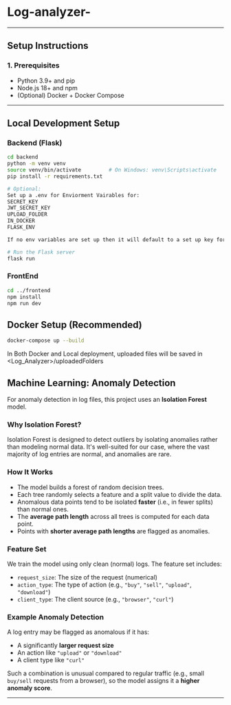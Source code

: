# Log-analyzer-

---

## Setup Instructions

### 1. Prerequisites

- Python 3.9+ and pip
- Node.js 18+ and npm
- (Optional) Docker + Docker Compose

---

## Local Development Setup

### Backend (Flask)

```bash
cd backend
python -m venv venv
source venv/bin/activate         # On Windows: venv\Scripts\activate
pip install -r requirements.txt

# Optional:
Set up a .env for Enviorment Vairables for:
SECRET_KEY
JWT_SECRET_KEY
UPLOAD_FOLDER
IN_DOCKER
FLASK_ENV

If no env variables are set up then it will default to a set up key for needed keys

# Run the Flask server
flask run

```

### FrontEnd
```bash
cd ../frontend
npm install
npm run dev
```

## Docker Setup (Recommended)

```bash
docker-compose up --build
```

In Both Docker and Local deployment, uploaded files will be saved in <Log_Analyzer>/uploadedFolders


## Machine Learning: Anomaly Detection

For anomaly detection in log files, this project uses an **Isolation Forest** model.

### Why Isolation Forest?

Isolation Forest is designed to detect outliers by isolating anomalies rather than modeling normal data. It's well-suited for our case, where the vast majority of log entries are normal, and anomalies are rare.

### How It Works

- The model builds a forest of random decision trees.
- Each tree randomly selects a feature and a split value to divide the data.
- Anomalous data points tend to be isolated **faster** (i.e., in fewer splits) than normal ones.
- The **average path length** across all trees is computed for each data point.
- Points with **shorter average path lengths** are flagged as anomalies.

### Feature Set

We train the model using only clean (normal) logs. The feature set includes:

- `request_size`: The size of the request (numerical)
- `action_type`: The type of action (e.g., `"buy"`, `"sell"`, `"upload"`, `"download"`)
- `client_type`: The client source (e.g., `"browser"`, `"curl"`)

### Example Anomaly Detection

A log entry may be flagged as anomalous if it has:

- A significantly **larger request size**
- An action like `"upload"` or `"download"`
- A client type like `"curl"`

Such a combination is unusual compared to regular traffic (e.g., small `buy/sell` requests from a browser), so the model assigns it a **higher anomaly score**.

---

